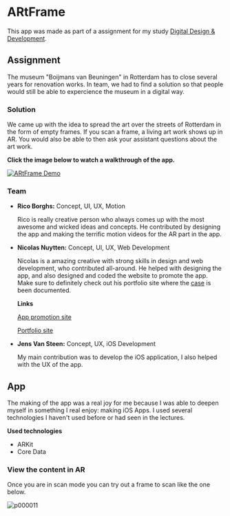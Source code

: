 # ARtFrame

This app was made as part of a assignment for my study [Digital Design & Development](https://www.howest.be/en/programmes/bachelor/devine).

## Assignment

The museum "Boijmans van Beuningen" in Rotterdam has to close several years for renovation works. In team, we had to find a solution so that people would still be able to expercience the museum in a digital way.

### Solution

We came up with the idea to spread the art over the streets of Rotterdam in the form of empty frames. If you scan a frame, a living art work shows up in AR. You would also be able to then ask your assistant questions about the art work.

**Click the image below to watch a walkthrough of the app.**

[![ARtFrame Demo](https://user-images.githubusercontent.com/33849126/46936445-b2cbbd00-d05e-11e8-9490-f4aaf1ddeedf.jpg)](https://vimeo.com/295114085)

### Team

* __Rico Borghs:__ Concept, UI, UX, Motion

    Rico is really creative person who always comes up with the most awesome and wicked ideas and concepts. He contributed by designing the app and making the terrific motion videos for the AR part in the app.

* __Nicolas Nuytten:__ Concept, UI, UX, Web Development

    Nicolas is a amazing creative with strong skills in design and web development, who contributed all-around. He helped with designing the app, and also designed and coded the website to promote the app. Make sure to definitely check out his portfolio site where the [case](https://nicolasnuytten.github.io/src/work/artframe.html) is been documented.

    __Links__

    [App promotion site](http://student.howest.be/nicolas.nuytten/20172018/ma4/artframe/)

    [Portfolio site](https://nicolasnuytten.github.io/src/index.html)

* __Jens Van Steen:__ Concept, UX, iOS Development

    My main contribution was to develop the iOS application, I also helped with the UX of the app.

## App

The making of the app was a real joy for me because I was able to deepen myself in something I real enjoy: making iOS Apps. I used several technologies I haven't used before or had seen in the lectures.

__Used technologies__

* ARKit
* Core Data


### View the content in AR

Once you are in scan mode you can try out a frame to scan like the one below.


![p000011](https://user-images.githubusercontent.com/33849126/46695996-640ec500-cc11-11e8-84b4-484e3c9a25cb.jpg)
